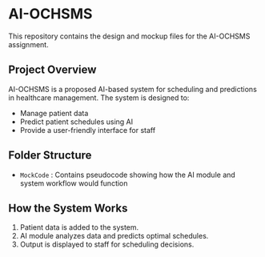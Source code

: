 # AI-OCHSMS
This repository contains the design and mockup files for the AI-OCHSMS assignment.

## Project Overview
AI-OCHSMS is a proposed AI-based system for scheduling and predictions in healthcare management. The system is designed to:
- Manage patient data
- Predict patient schedules using AI
- Provide a user-friendly interface for staff

## Folder Structure
- `MockCode` : Contains pseudocode showing how the AI module and system workflow would function

## How the System Works 
1. Patient data is added to the system.
2. AI module analyzes data and predicts optimal schedules.
3. Output is displayed to staff for scheduling decisions.
